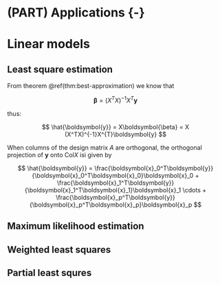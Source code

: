 
# (PART) Applications {-}

# Linear models

## Least square estimation 

From theorem \@ref(thm:best-approximation) we know that 






$$
\boldsymbol{\beta} = (X^TX)^{-1}X^T\boldsymbol{y}
$$

thus: 

$$
\hat{\boldsymbol{y}} = X\boldsymbol{\beta} = X (X^TX)^{-1}X^{T}\boldsymbol{y}
$$

When columns of the design matrix $A$ are orthogonal, the orthogonal projection of $\boldsymbol{y}$ onto Col$X$ isi given by 

$$
\hat{\boldsymbol{y}} = \frac{\boldsymbol{x}_0^T\boldsymbol{y}}{\boldsymbol{x}_0^T\boldsymbol{x}_0}\boldsymbol{x}_0 + 
\frac{\boldsymbol{x}_1^T\boldsymbol{y}}{\boldsymbol{x}_1^T\boldsymbol{x}_1}\boldsymbol{x}_1
\cdots +
\frac{\boldsymbol{x}_p^T\boldsymbol{y}}{\boldsymbol{x}_p^T\boldsymbol{x}_p}\boldsymbol{x}_p
$$

## Maximum likelihood estimation

## Weighted least squares

## Partial least squres
